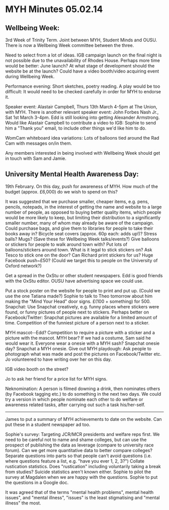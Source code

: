 # MYH Minutes 05.02.14

## Wellbeing Week:
3rd Week of Trinity Term. Joint between MYH, Student Minds and OUSU. There is now a Wellbeing Week committee between the three.

Need to select from a lot of ideas. IGB campaign launch on the final night is not possible due to the unavailability of Rhodes House. Perhaps more time would be better: June launch? At what stage of development should the website be at the launch? Could have a video booth/video acquiring event during Wellbeing Week.

Performance evening: Short sketches, poetry reading. A play would be too difficult: It would need to be checked carefully in order for MYH to endorse it.

Speaker event: Alastair Campbell, Thurs 13th March 4-5pm at The Union, with MYH. There is another relevant speaker event: John Forbes Nash Jr., Sat 1st March 3-4pm. Edd is still looking into getting Alexander Armstrong. Would like Alastair Campbell to contribute a video to IGB: Sophie to send him a "Thank you" email, to include other things we'd like him to do.

WomCam whiteboard idea variations: Lots of balloons tied around the Rad Cam with messages on/in them.

Any members interested in being involved with Wellbeing Week should get in touch with Sam and Jamie.



## University Mental Health Awareness Day:
19th February. On this day, push for awareness of MYH. How much of the budget (approx. £6,000) do we wish to spend on this?

It was suggested that we purchase smaller, cheaper items, e.g. pens, pencils, notepads, in the interest of getting the name and website to a large number of people, as opposed to buying better quality items, which people would be more likely to keep, but limiting their distribution to a significantly smaller number, many of whom may already be aware of the campaign. Could purchase bags, and give them to libraries for people to take their books away in? Bicycle seat covers (approx. 60p each: adds up!)? Stress balls? Mugs? (Save these for Wellbeing Week talks/events?) Give balloons or stickers for people to walk around town with? Put lots of balloons/stickers around town. What is it legal to stick stickers on? Ask Tesco to stick one on the door? Can Richard print stickers for us? Huge Facebook push~£50? (Could we target this to people on the University of Oxford network?)

Get a spread in the OxStu or other student newspapers. Edd is good friends with the OxStu editor. OUSU have advertising space we could use.

Put a stock poster on the website for people to print and put up. (Could we use the one Tatiana made?)
Sophie to talk to Theo tomorrow about him making the "Mind Your Head" door signs. £(100 + something) for 500.
Snapchat: Use Snapchat creatively, e.g. funny places where stickers were found, or funny pictures of people next to stickers. Perhaps better on Facebook/Twitter: Snapchat pictures are available for a limited amount of time. Competition of the funniest picture of a person next to a sticker.

MYH mascot--Edd? Competition to require a picture with a sticker and a picture with the mascot. MYH bear? If we had a costume, Sam said he would wear it. Everyone wear a onesie with a MYH sash? Snapchat onesie day? Snapchat a MYH onesie. Give out MYH playdough: Ask people to photograph what was made and post the pictures on Facebook/Twitter etc. Jo volunteered to have writing over her on this day.

IGB video booth on the street?

Jo to ask her friend for a price list for MYH signs. 

Neknomination: A person is filmed downing a drink, then nominates others (by Facebook tagging etc.) to do something in the next two days. We could try a version in which people nominate each other to do welfare or awareness related tasks, after carrying out such a task his/her-self. 

***

James to put a summary of MYH achievements to date on the website. Can put these in a student newspaper ad too.

Sophie's survey: Targeting JCR/MCR presidents and welfare reps first. We need to be careful not to name and shame colleges, but can use the prospect of publishing the data as leverage (compare to university race forum). Can we get more quantitative data to better compare colleges? Separate questions into parts so that people can't avoid questions (i.e. where questions feature a list, e.g. "have you ever 1, 2, 3?") Collate rustication statistics. Does "rustication" including voluntarily taking a break from studies? Suicide statistics aren't known either.
Sophie to pilot the survey at Magdalen when we are happy with the questions. Sophie to put the questions in a Google doc.

It was agreed that of the terms "mental health problems", mental health issues", and "mental illness", "issues" is the least stigmatising and "mental illness" the most.

